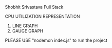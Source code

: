 Shobhit Srivastava Full Stack 

CPU UTILIZATION REPRESENTATION
1) LINE GRAPH
2) GAUGE GRAPH

PLEASE USE "nodemon index.js" to run the project